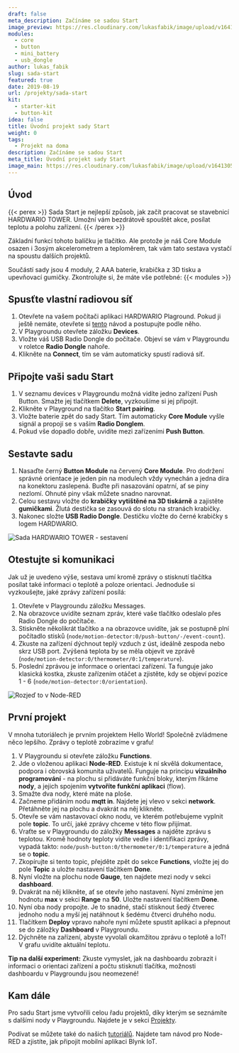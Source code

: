 ```yaml
---
draft: false
meta_description: Začínáme se sadou Start
image_preview: https://res.cloudinary.com/lukasfabik/image/upload/v1641305830/projects/button-for-mum/1-ilustrace-devce-pari-hru-ma-pauzu.png
modules:
  - core
  - button
  - mini_battery
  - usb_dongle
author: lukas_fabik
slug: sada-start
featured: true
date: 2019-08-19
url: /projekty/sada-start
kit:
  - starter-kit
  - button-kit
idea: false
title: Úvodní projekt sady Start
weight: 0
tags:
  - Projekt na doma
description: Začínáme se sadou Start
meta_title: Úvodní projekt sady Start
image_main: https://res.cloudinary.com/lukasfabik/image/upload/v1641305830/projects/button-for-mum/1-ilustrace-devce-pari-hru-ma-pauzu.png
---
```

## Úvod

{{< perex >}}
Sada Start je nejlepší způsob, jak začít pracovat se stavebnicí HARDWARIO TOWER. Umožní vám bezdrátově spouštět akce, posílat teplotu a polohu zařízení.
{{< /perex >}}

Základní funkcí tohoto balíčku je tlačítko. Ale protože je náš Core Module osazen i 3osým akcelerometrem a teploměrem, tak vám tato sestava vystačí na spoustu dalších projektů.

Součástí sady jsou 4 moduly, 2 AAA baterie, krabička z 3D tisku a upevňovací gumičky. Zkontrolujte si, že máte vše potřebné:
{{< modules >}}

## Spusťte vlastní radiovou síť

1. Otevřete na vašem počítači aplikaci HARDWARIO Plaground. Pokud ji ještě nemáte, otevřete  si [tento](/cs/education/tutorials/co-je-to-bigclown-playground/) návod a postupujte podle něho. 
2. V Playgroundu otevřete záložku **Devices**.
3. Vložte váš USB Radio Dongle do počítače. Objeví se vám v Playgroundu v roletce **Radio Dongle** nahoře.
4. Klikněte na **Connect**, tím se vám automaticky spustí radiová síť. 

## Připojte vaši sadu Start

1. V seznamu devices v Playgroundu možná vidíte jedno zařízení Push Button. Smažte jej tlačítkem **Delete**, vyzkoušíme si jej připojit.
2. Klikněte v Playground na tlačítko **Start pairing**.
3. Vložte baterie zpět do sady Start. Tím automaticky **Core Module** vyšle signál a propojí se s vaším **Radio Donglem**.
4. Pokud vše dopadlo dobře, uvidíte mezi zařízeními **Push Button**.

## Sestavte sadu

1. Nasaďte černý **Button Module** na červený **Core Module**. Pro dodržení správné orientace je jeden pin na modulech vždy vynechán a jedna díra na konektoru zaslepená. Buďte při nasazování opatrní, ať se piny nezlomí. Ohnuté piny však můžete snadno narovnat.
2. Celou sestavu vložte do **krabičky vytištěné na 3D tiskárně** a zajistěte **gumičkami**. Žlutá destička se zasouvá do slotu na stranách krabičky.
3. Nakonec složte **USB Radio Dongle**. Destičku vložte do černé krabičky s logem HARDWARIO.

![Sada HARDWARIO TOWER - sestavení](/_assets/images/starter-kit/skladacka.gif)

## Otestujte si komunikaci

Jak už je uvedeno výše, sestava umí kromě zprávy o stisknutí tlačítka posílat také informaci o teplotě a poloze orientaci. Jednoduše si vyzkoušejte, jaké zprávy zařízení posílá:

1. Otevřete v Playgroundu záložku Messages.
2. Na obrazovce uvidíte seznam zpráv, které vaše tlačítko odeslalo přes Radio Dongle do počítače.
3. Stiskněte několikrát tlačítko a na obrazovce uvidíte, jak se postupně plní počítadlo stisků (`node/motion-detector:0/push-button/-/event-count`).
4. Zkuste na zařízení dýchnout teplý vzduch z úst, ideálně zespoda nebo skrz USB port. Zvýšená teplota by se měla objevit ve zprávě (`node/motion-detector:0/thermometer/0:1/temperature`). 
5. Poslední zprávou je informace o orientaci zařízení. Ta funguje jako klasická kostka, zkuste zařízením otáčet a zjistěte, kdy se objeví pozice 1 - 6 (`node/motion-detector:0/orientation`). 

![Rozjeď to v Node-RED](https://res.cloudinary.com/lukasfabik/image/upload/v1565632592/projects/button-for-mum/image3.png "Rozjeď to v Node-RED")

## První projekt

V mnoha tutoriálech je prvním projektem Hello World! Společně zvládmene něco lepšího. Zprávy o teplotě zobrazíme v grafu!

1. V Playgroundu si otevřete záložku **Functions**.
2. Jde o vloženou aplikaci **Node-RED**. Existuje k ní skvělá dokumentace, podpora i obrovská komunita uživatelů. Funguje na principu **vizuálního programování** - na plochu si přidáváte funkční bloky, kterým říkáme **nody**, a jejich spojením **vytvoříte funkční aplikaci** (flow).
3. Smažte dva nody, které máte na ploše.
4. Začneme přidáním nodu **mqtt in**. Najdete jej vlevo v sekci **network**. Přetáhněte jej na plochu a dvakrát na něj klikněte.
5. Otevře se vám nastavovací okno nodu, ve kterém potřebujeme vyplnit pole **topic**. To určí, jaké zprávy chceme v této flow přijímat.
6. Vraťte se v Playgroundu do záložky **Messages** a najděte zprávu s teplotou. Kromě hodnoty teploty vidíte vedle i identifikaci zprávy, vypadá takto: `node/push-button:0/thermometer/0:1/temperature` a jedná se o **topic**. 
7. Zkopírujte si tento topic, přejděte zpět do sekce **Functions**, vložte jej do pole **Topic** a uložte nastavení tlačítkem **Done**.
8. Nyní vložte na plochu node **Gauge**, ten najdete mezi nody v sekci **dashboard**.
9. Dvakrát na něj klikněte, ať se otevře jeho nastavení. Nyní změníme jen hodnotu **max** v sekci **Range** na **50**. Uložte nastavení tlačítkem **Done**.
10. Nyní oba nody propojte. Je to snadné, stačí stisknout šedý čtverec jednoho nodu a myší jej natáhnout k šedému čtverci druhého nodu.
11. Tlačítkem **Deploy** vpravo nahoře nyní můžete spustit aplikaci a přepnout se do záložky **Dashboard** v Playgroundu.
12. Dýchněte na zařízení, abyste vyvolali okamžitou zprávu o teplotě a IoT! V grafu uvidíte aktuální teplotu.

**Tip na další experiment:** Zkuste vymyslet, jak na dashboardu zobrazit i informaci o orientaci zařízení a počtu stisknutí tlačítka, možnosti dashboardu v Playgroundu jsou neomezené!

## Kam dále

Pro sadu Start jsme vytvořili celou řadu projektů, díky kterým se seznámíte s dalšími nody v Playgroundu. Najdete je v sekci [Projekty](/cs/education/projects). 

Podívat se můžete také do našich [tutoriálů](/cs/education/tutorials/). Najdete tam návod pro Node-RED a zjistíte, jak připojit mobilní aplikaci Blynk IoT.